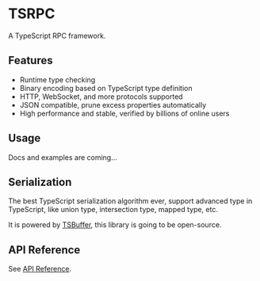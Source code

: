 # TSRPC

A TypeScript RPC framework.

## Features
- Runtime type checking
- Binary encoding based on TypeScript type definition
- HTTP, WebSocket, and more protocols supported
- JSON compatible, prune excess properties automatically
- High performance and stable, verified by billions of online users

## Usage
Docs and examples are coming...

## Serialization
The best TypeScript serialization algorithm ever, support advanced type in TypeScript, like union type, intersection type, mapped type, etc.

It is powered by [TSBuffer](https://github.com/tsbuffer), this library is going to be open-source.

## API Reference
See [API Reference](./docs/api/tsrpc.md).